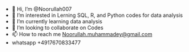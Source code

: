 - 👋 Hi, I’m @Noorullah007
- 👀 I’m interested in Lerning SQL, R, and Python codes for data analysis
- 🌱 I’m currently learning data analysis
- 💞️ I’m looking to collaborate on Codes
- 📫 How to reach me Noorullah.muhammadey@gmail.com
- whatsapp +4917670833477

<!---
Noorullah007/Noorullah007 is a ✨ special ✨ repository because its `README.md` (this file) appears on your GitHub profile.
You can click the Preview link to take a look at your changes.
--->
